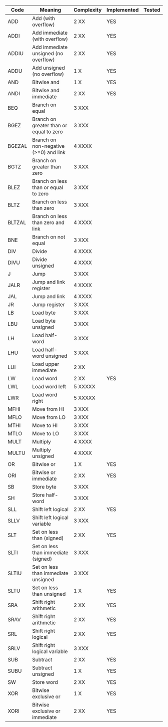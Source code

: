 

Code  |   Meaning                                 | Complexity  | Implemented  | Tested
------|-------------------------------------------|-------------|--------------|----------
ADD   |  Add (with overflow)                      | 2  XX       | YES             |
ADDI  |  Add immediate (with overflow)            | 2  XX       | YES  	|
ADDIU |  Add immediate unsigned (no overflow)     | 2  XX       | YES |
ADDU  |  Add unsigned (no overflow)               | 1  X        | YES |
AND   |  Bitwise and                              | 1  X        | YES |
ANDI  |  Bitwise and immediate                    | 2  XX       | YES |
BEQ   |  Branch on equal                          | 3  XXX      | |
BGEZ  |  Branch on greater than or equal to zero  | 3  XXX      ||
BGEZAL|  Branch on non-negative (>=0) and link    | 4  XXXX     ||
BGTZ  |  Branch on greater than zero              | 3  XXX      ||
BLEZ  |  Branch on less than or equal to zero     | 3  XXX      ||
BLTZ  |  Branch on less than zero                 | 3  XXX      ||
BLTZAL|  Branch on less than zero and link        | 4  XXXX     ||
BNE   |  Branch on not equal                      | 3  XXX      ||
DIV   |  Divide                                   | 4  XXXX     ||
DIVU  |  Divide unsigned                          | 4  XXXX     ||
J     |  Jump                                     | 3  XXX      ||
JALR  |  Jump and link register                   | 4  XXXX     ||
JAL   |  Jump and link                            | 4  XXXX     ||
JR    |  Jump register                            | 3  XXX      |
LB    |  Load byte                                | 3  XXX      |
LBU   |  Load byte unsigned                       | 3  XXX      |
LH    |  Load half-word                           | 3  XXX      | 
LHU   |  Load half-word unsigned                  | 3  XXX      | 
LUI   |  Load upper immediate                     | 2  XX       |
LW    |  Load word                                | 2  XX       | YES
LWL   |  Load word left                           | 5  XXXXX    |
LWR   |  Load word right                          | 5  XXXXX    |
MFHI  |  Move from HI                             | 3  XXX      |
MFLO  |  Move from LO                             | 3  XXX      |
MTHI  |  Move to HI                               | 3  XXX      |
MTLO  |  Move to LO                               | 3  XXX      |
MULT  |  Multiply                                 | 4  XXXX     |
MULTU |  Multiply unsigned                        | 4  XXXX     |
OR    |  Bitwise or                               | 1  X        | YES
ORI   |  Bitwise or immediate                     | 2  XX       | YES
SB    |  Store byte                               | 3  XXX      |
SH    |  Store half-word                          | 3  XXX      |
SLL   |  Shift left logical                       | 2  XX       | YES
SLLV  |  Shift left logical variable              | 3  XXX      | 
SLT   |  Set on less than (signed)                | 2  XX       | YES
SLTI  |  Set on less than immediate (signed)      | 3  XXX      |
SLTIU |  Set on less than immediate unsigned      | 3  XXX      |
SLTU  |  Set on less than unsigned                | 1  X        | YES
SRA   |  Shift right arithmetic                   | 2  XX       | YES
SRAV  |  Shift right arithmetic                   | 2  XX       | YES
SRL   |  Shift right logical                      | 2  XX       | YES
SRLV  |  Shift right logical variable             | 3  XXX      | 
SUB   |  Subtract                                 | 2  XX       | YES
SUBU  |  Subtract unsigned                        | 1  X        | YES
SW    |  Store word                               | 2  XX       | YES
XOR   |  Bitwise exclusive or                     | 1  X        | YES
XORI  |  Bitwise exclusive or immediate           | 2  XX       | YES
